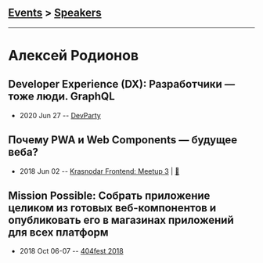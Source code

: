 ## [Events](../README.md) > [Speakers](../speakers.md)
---

# Алексей Родионов

## Developer Experience (DX): Разработчики — тоже люди. GraphQL
- 2020 Jun 27 -- [DevParty](https://www.youtube.com/watch?v=i4lBV8by8t4)    
## Почему PWA и Web Components — будущее веба?
- 2018 Jun 02 -- [Krasnodar Frontend: Meetup 3](https://youtu.be/Z0JkVGDVQ2k)  | [:notebook:](https://docs.google.com/presentation/d/1VY1z-y1YlHf_1LitS38oar57eboDbbbU1K1EqypkfNg/edit#slide=id.p)  
## Mission Possible: Собрать приложение целиком из готовых веб-компонентов и опубликовать его в магазинах приложений для всех платформ
- 2018 Oct 06-07 -- [404fest 2018](https://www.youtube.com/watch?v=2_xy4YIqJLI)    
